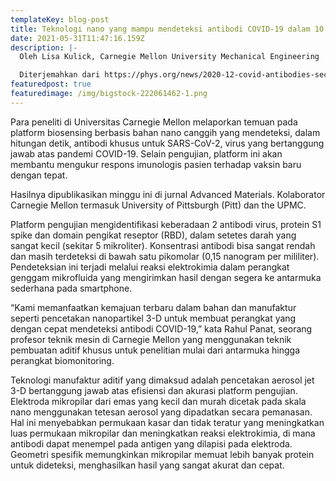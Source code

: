 ```yaml
---
templateKey: blog-post
title: Teknologi nano yang mampu mendeteksi antibodi COVID-19 dalam 10 detik
date: 2021-05-31T11:47:16.159Z
description: |-
  Oleh Lisa Kulick, Carnegie Mellon University Mechanical Engineering

  Diterjemahkan dari https://phys.org/news/2020-12-covid-antibodies-seconds.html
featuredpost: true
featuredimage: /img/bigstock-222061462-1.png
---
```

Para peneliti di Universitas Carnegie Mellon melaporkan temuan pada platform biosensing berbasis bahan nano canggih yang mendeteksi, dalam hitungan detik, antibodi khusus untuk SARS-CoV-2, virus yang bertanggung jawab atas pandemi COVID-19. Selain pengujian, platform ini akan membantu mengukur respons imunologis pasien terhadap vaksin baru dengan tepat.

Hasilnya dipublikasikan minggu ini di jurnal Advanced Materials. Kolaborator Carnegie Mellon termasuk University of Pittsburgh (Pitt) dan the UPMC.

Platform pengujian mengidentifikasi keberadaan 2 antibodi virus, protein S1 spike dan domain pengikat reseptor (RBD), dalam setetes darah yang sangat kecil (sekitar 5 mikroliter). Konsentrasi antibodi bisa sangat rendah dan masih terdeteksi di bawah satu pikomolar (0,15 nanogram per mililiter). Pendeteksian ini terjadi melalui reaksi elektrokimia dalam perangkat genggam mikrofluida yang mengirimkan hasil dengan segera ke antarmuka sederhana pada smartphone.

“Kami memanfaatkan kemajuan terbaru dalam bahan dan manufaktur seperti pencetakan nanopartikel 3-D untuk membuat perangkat yang dengan cepat mendeteksi antibodi COVID-19,” kata Rahul Panat, seorang profesor teknik mesin di Carnegie Mellon yang menggunakan teknik pembuatan aditif khusus untuk penelitian mulai dari antarmuka hingga perangkat biomonitoring.

Teknologi manufaktur aditif yang dimaksud adalah pencetakan aerosol jet 3-D bertanggung jawab atas efisiensi dan akurasi platform pengujian. Elektroda mikropilar dari emas yang kecil dan murah dicetak pada skala nano menggunakan tetesan aerosol yang dipadatkan secara pemanasan. Hal ini menyebabkan permukaan kasar dan tidak teratur yang meningkatkan luas permukaan mikropilar dan meningkatkan reaksi elektrokimia, di mana antibodi dapat menempel pada antigen yang dilapisi pada elektroda. Geometri spesifik memungkinkan mikropilar memuat lebih banyak protein untuk dideteksi, menghasilkan hasil yang sangat akurat dan cepat.
